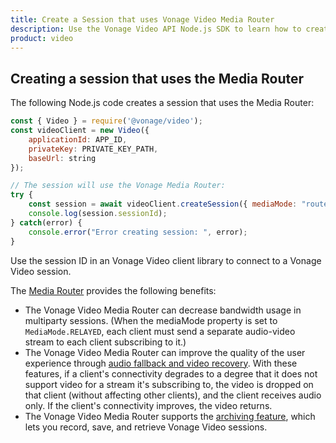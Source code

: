 ```yaml
---
title: Create a Session that uses Vonage Video Media Router
description: Use the Vonage Video API Node.js SDK to learn how to create a session. Sessions allow participants to use audio, video, and messaging functionality in your application.
product: video
---
```


## Creating a session that uses the Media Router

The following Node.js code creates a session that uses the Media Router:

```js
const { Video } = require('@vonage/video');
const videoClient = new Video({
    applicationId: APP_ID,
    privateKey: PRIVATE_KEY_PATH,
    baseUrl: string
});

// The session will use the Vonage Media Router:
try {
    const session = await videoClient.createSession({ mediaMode: "routed" });
    console.log(session.sessionId);
} catch(error) {
    console.error("Error creating session: ", error);
}
```

Use the session ID in an Vonage Video client library to connect to a Vonage Video session.

<!-- OPT-TODO: You will also need to generate a token for each user connecting to the Vonage Video session. See [Connection Token Creation](/developer/guides/create-token/node/) for information on the `generateToken()` method. -->

The [Media Router](https://www.vonage.com/communications-apis/video/features) provides the following benefits:

* The Vonage Video Media Router can decrease bandwidth usage in multiparty sessions. (When the mediaMode property is set to `MediaMode.RELAYED`, each client must send a separate audio-video stream to each client subscribing to it.)
* The Vonage Video Media Router can improve the quality of the user experience through [audio fallback and video recovery](https://www.vonage.com/communications-apis/video/features). With these features, if a client's connectivity degrades to a degree that it does not support video for a stream it's subscribing to, the video is dropped on that client (without affecting other clients), and the client receives audio only. If the client's connectivity improves, the video returns.
* The Vonage Video Media Router supports the [archiving feature](/video/guides/archiving), which lets you record, save, and retrieve Vonage Video sessions.
